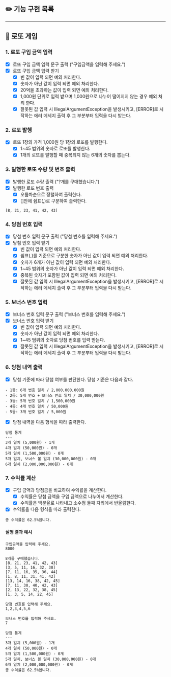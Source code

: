 ## ✏️ 기능 구현 목록

-------
## 💸 로또 게임

### 1. 로또 구입 금액 입력

- [X] 로또 구입 금액 입력 문구 출력 ("구입금액을 입력해 주세요.")
- [X] 로또 구입 금액 입력 받기
  - [X] 빈 값이 입력 되면 예외 처리한다.
  - [X] 숫자가 아닌 값이 입력 되면 예외 처리한다.
  - [X] 20억을 초과하는 값이 입력 되면 예외 처리한다.
  - [X] 1,000원 단위로 입력 받으며 1,000원으로 나누어 떨어지지 않는 경우 예외 처리 한다.
  - [X] 잘못된 값 입력 시 IllegalArgumentException을 발생시키고, [ERROR]로 시작하는 에러 메세지 출력 후 그 부분부터 입력을 다시 받는다.

### 2. 로또 발행
- [X] 로또 1장의 가격 1,000원 당 1장의 로또를 발행한다.
  - [X] 1~45 범위의 숫자로 로또를 발행한다.
  - [X] 1개의 로또를 발행할 때 중복되지 않는 6개의 숫자를 뽑는다.

### 3. 발행한 로또 수량 및 번호 출력
- [X] 발행한 로또 수량 출력 ("?개를 구매했습니다.")
- [X] 발행한 로또 번호 출력
  - [X] 오름차순으로 정렬하여 출력한다.
  - [X] []안에 쉼표(,)로 구분하여 출력한다.

```
[8, 21, 23, 41, 42, 43]
```

### 4. 당첨 번호 입력
- [X] 당첨 번호 입력 문구 출력 ("당첨 번호를 입력해 주세요.")
- [X] 당첨 번호 입력 받기
  - [X] 빈 값이 입력 되면 예외 처리한다.
  - [X] 쉼표(,)를 기준으로 구분한 숫자가 아닌 값이 입력 되면 예외 처리한다.
  - [X] 숫자가 6개가 아닌 값이 입력 되면 예외 처리한다.
  - [X] 1~45 범위의 숫자가 아닌 값이 입력 되면 예외 처리한다.
  - [X] 중복된 숫자가 포함된 값이 입력 되면 예외 처리한다.
  - [X] 잘못된 값 입력 시 IllegalArgumentException을 발생시키고, [ERROR]로 시작하는 에러 메세지 출력 후 그 부분부터 입력을 다시 받는다.

### 5. 보너스 번호 입력
- [X] 보너스 번호 입력 문구 출력 ("보너스 번호를 입력해 주세요.")
- [X] 보너스 번호 입력 받기
  - [X] 빈 값이 입력 되면 예외 처리한다.
  - [X] 숫자가 아닌 값이 입력 되면 예외 처리한다.
  - [X] 1~45 범위의 숫자로 당첨 번호를 입력 받는다.
  - [X] 잘못된 값 입력 시 IllegalArgumentException을 발생시키고, [ERROR]로 시작하는 에러 메세지 출력 후 그 부분부터 입력을 다시 받는다.

### 6. 당첨 내역 출력
- [X] 당첨 기준에 따라 당첨 여부를 판단한다. 당첨 기준은 다음과 같다.
```
- 1등: 6개 번호 일치 / 2,000,000,000원
- 2등: 5개 번호 + 보너스 번호 일치 / 30,000,000원
- 3등: 5개 번호 일치 / 1,500,000원
- 4등: 4개 번호 일치 / 50,000원
- 5등: 3개 번호 일치 / 5,000원
```
- [X] 당첨 내역을 다음 형식을 따라 출력한다.
```
당첨 통계
---
3개 일치 (5,000원) - 1개
4개 일치 (50,000원) - 0개
5개 일치 (1,500,000원) - 0개
5개 일치, 보너스 볼 일치 (30,000,000원) - 0개
6개 일치 (2,000,000,000원) - 0개
```

### 7. 수익률 계산
- [X] 구입 금액과 당첨금을 비교하여 수익률을 계산한다.
  - [X] 수익률은 당첨 금액을 구입 금액으로 나누어서 계산한다.
  - [X] 수익률은 백분율로 나타내고 소수점 둘째 자리에서 반올림한다.
- [X] 수익률을 다음 형식을 따라 출력한다.
```
총 수익률은 62.5%입니다.
```

#### 실행 결과 예시
```
구입금액을 입력해 주세요.
8000

8개를 구매했습니다.
[8, 21, 23, 41, 42, 43] 
[3, 5, 11, 16, 32, 38] 
[7, 11, 16, 35, 36, 44] 
[1, 8, 11, 31, 41, 42] 
[13, 14, 16, 38, 42, 45] 
[7, 11, 30, 40, 42, 43] 
[2, 13, 22, 32, 38, 45] 
[1, 3, 5, 14, 22, 45]

당첨 번호를 입력해 주세요.
1,2,3,4,5,6

보너스 번호를 입력해 주세요.
7

당첨 통계
---
3개 일치 (5,000원) - 1개
4개 일치 (50,000원) - 0개
5개 일치 (1,500,000원) - 0개
5개 일치, 보너스 볼 일치 (30,000,000원) - 0개
6개 일치 (2,000,000,000원) - 0개
총 수익률은 62.5%입니다.
```